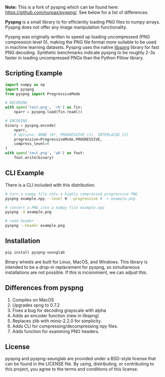
**Note:** This is a fork of pyspng which can be found here: https://github.com/nurpax/pyspng/. See below for a list of differences.

**Pyspng** is a small library to for efficiently loading PNG files to numpy arrays.
Pyspng does not offer any image manipulation functionality.

Pyspng was originally written to speed up loading uncompressed (PNG compression level 0),
making the PNG file format more suitable to be used in machine learning datasets.  Pyspng
uses the native [libspng](https://github.com/randy408/libspng) library for fast PNG
decoding.  Synthetic benchmarks indicate pyspng to be roughly 2-3x faster in
loading uncompressed PNGs than the Python Pillow library.

## Scripting Example

```python
import numpy as np
import pyspng
from pyspng import ProgressiveMode

# DECODING
with open('test.png', 'rb') as fin:
    nparr = pyspng.load(fin.read())

# ENCODING
binary = pyspng.encode(
    nparr,
    # Options: NONE (0), PROGRESSIVE (1), INTERLACED (2)
    progressive=ProgressiveMode.PROGRESSIVE, 
    compress_level=6
)
with open('test.png', 'wb') as fout:
    fout.write(binary)
```

## CLI Example

There is a CLI included with this distribution.

```bash
# turn a numpy file into a highly compressed progressive PNG
pyspng example.npy --level 9 --progressive # -> example.png

# convert a PNG into a numpy file example.npy
pyspng -d example.png 

# read header
pyspng --header example.png
```

## Installation

```bash
pip install pyspng-seunglab
```

Binary wheels are built for Linux, MacOS, and Windows. This library is intended to be a drop-in replacement for pyspng, so simultaneous installations are not possible. If this is inconvinient, we can adjust this.

## Differences from pyspng

1. Compiles on MacOS
2. Upgrades spng to 0.7.2
3. Fixes a bug for decoding grayscale with alpha
4. Adds an encoder function (new in libspng)
5. Replaces zlib with miniz-2.2.0 for simplicity.
6. Adds CLI for compressing/decompressing npy files.
7. Adds function for examining PNG headers.

## License

pyspng and pyspng-seunglab are provided under a BSD-style license that can be found in the LICENSE file. By using, distributing, or contributing to this project, you agree to the terms and conditions of this license.
